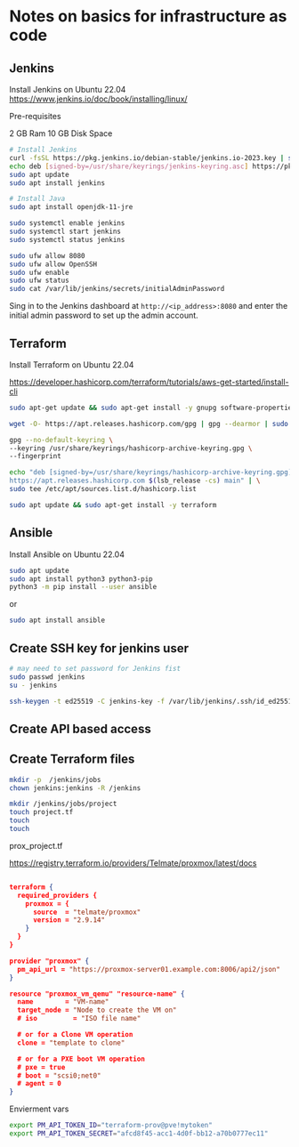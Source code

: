 # Notes on basics for infrastructure as code

## Jenkins

Install Jenkins on Ubuntu 22.04
<https://www.jenkins.io/doc/book/installing/linux/>

Pre-requisites

2 GB Ram
10 GB Disk Space

```bash
# Install Jenkins
curl -fsSL https://pkg.jenkins.io/debian-stable/jenkins.io-2023.key | sudo tee /usr/share/keyrings/jenkins-keyring.asc > /dev/null
echo deb [signed-by=/usr/share/keyrings/jenkins-keyring.asc] https://pkg.jenkins.io/debian-stable binary/ | sudo tee /etc/apt/sources.list.d/jenkins.list > /dev/null
sudo apt update
sudo apt install jenkins

# Install Java
sudo apt install openjdk-11-jre

sudo systemctl enable jenkins
sudo systemctl start jenkins
sudo systemctl status jenkins

sudo ufw allow 8080
sudo ufw allow OpenSSH
sudo ufw enable
sudo ufw status
sudo cat /var/lib/jenkins/secrets/initialAdminPassword
```

Sing in to the Jenkins dashboard at `http://<ip_address>:8080` and enter the initial admin password to set up the admin account.

## Terraform

Install Terraform on Ubuntu 22.04

<https://developer.hashicorp.com/terraform/tutorials/aws-get-started/install-cli>

```bash
sudo apt-get update && sudo apt-get install -y gnupg software-properties-common

wget -O- https://apt.releases.hashicorp.com/gpg | gpg --dearmor | sudo tee /usr/share/keyrings/hashicorp-archive-keyring.gpg

gpg --no-default-keyring \
--keyring /usr/share/keyrings/hashicorp-archive-keyring.gpg \
--fingerprint

echo "deb [signed-by=/usr/share/keyrings/hashicorp-archive-keyring.gpg] \
https://apt.releases.hashicorp.com $(lsb_release -cs) main" | \
sudo tee /etc/apt/sources.list.d/hashicorp.list

sudo apt update && sudo apt-get install -y terraform
```

## Ansible

Install Ansible on Ubuntu 22.04

```bash
sudo apt update
sudo apt install python3 python3-pip
python3 -m pip install --user ansible
```

or 

``` bash
sudo apt install ansible
```

## Create SSH key for jenkins user

``` bash 
# may need to set password for Jenkins fist
sudo passwd jenkins
su - jenkins 

ssh-keygen -t ed25519 -C jenkins-key -f /var/lib/jenkins/.ssh/id_ed25519
```

## Create API based access 

## Create Terraform files

```bash
mkdir -p  /jenkins/jobs
chown jenkins:jenkins -R /jenkins 

mkdir /jenkins/jobs/project
touch project.tf
touch
touch
```

prox_project.tf

<https://registry.terraform.io/providers/Telmate/proxmox/latest/docs>

``` json

terraform {
  required_providers {
    proxmox = {
      source  = "telmate/proxmox"
      version = "2.9.14"
    }
  }
}

provider "proxmox" {
  pm_api_url = "https://proxmox-server01.example.com:8006/api2/json"
}

resource "proxmox_vm_qemu" "resource-name" {
  name        = "VM-name"
  target_node = "Node to create the VM on"
  # iso         = "ISO file name"

  # or for a Clone VM operation
  clone = "template to clone"

  # or for a PXE boot VM operation
  # pxe = true
  # boot = "scsi0;net0"
  # agent = 0
}
```

Envierment vars

```bash
export PM_API_TOKEN_ID="terraform-prov@pve!mytoken"
export PM_API_TOKEN_SECRET="afcd8f45-acc1-4d0f-bb12-a70b0777ec11"
```